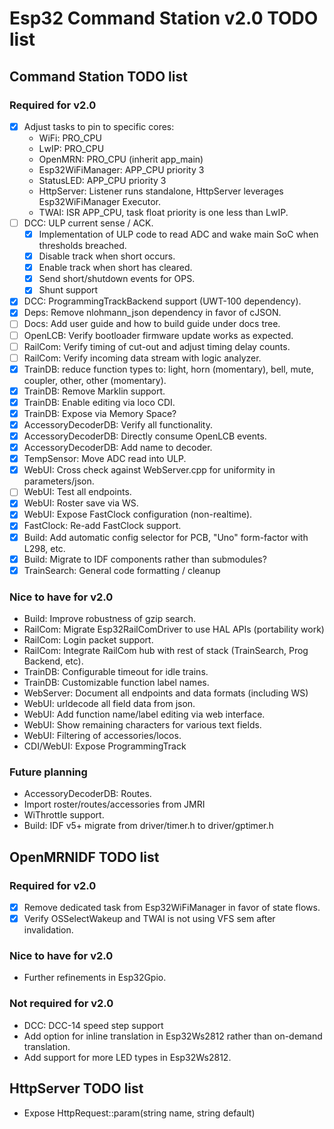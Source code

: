 # Esp32 Command Station v2.0 TODO list

## Command Station TODO list

### Required for v2.0

* [x] Adjust tasks to pin to specific cores:
    - WiFi: PRO_CPU
    - LwIP: PRO_CPU
    - OpenMRN: PRO_CPU (inherit app_main)
    - Esp32WiFiManager: APP_CPU priority 3
    - StatusLED: APP_CPU priority 3
    - HttpServer: Listener runs standalone, HttpServer leverages Esp32WiFiManager Executor.
    - TWAI: ISR APP_CPU, task float priority is one less than LwIP.
* [ ] DCC: ULP current sense / ACK.
    - [x] Implementation of ULP code to read ADC and wake main SoC when thresholds breached.
    - [x] Disable track when short occurs.
    - [x] Enable track when short has cleared.
    - [x] Send short/shutdown events for OPS.
    - [x] Shunt support
* [x] DCC: ProgrammingTrackBackend support (UWT-100 dependency).
* [x] Deps: Remove nlohmann_json dependency in favor of cJSON.
* [ ] Docs: Add user guide and how to build guide under docs tree.
* [ ] OpenLCB: Verify bootloader firmware update works as expected.
* [ ] RailCom: Verify timing of cut-out and adjust timing delay counts.
* [ ] RailCom: Verify incoming data stream with logic analyzer.
* [x] TrainDB: reduce function types to: light, horn (momentary), bell, mute, coupler, other, other (momentary).
* [x] TrainDB: Remove Marklin support.
* [x] TrainDB: Enable editing via loco CDI.
* [x] TrainDB: Expose via Memory Space?
* [x] AccessoryDecoderDB: Verify all functionality.
* [x] AccessoryDecoderDB: Directly consume OpenLCB events.
* [x] AccessoryDecoderDB: Add name to decoder.
* [x] TempSensor: Move ADC read into ULP.
* [x] WebUI: Cross check against WebServer.cpp for uniformity in parameters/json.
* [ ] WebUI: Test all endpoints.
* [x] WebUI: Roster save via WS.
* [x] WebUI: Expose FastClock configuration (non-realtime).
* [x] FastClock: Re-add FastClock support.
* [x] Build: Add automatic config selector for PCB, "Uno" form-factor with L298, etc.
* [x] Build: Migrate to IDF components rather than submodules?
* [x] TrainSearch: General code formatting / cleanup

### Nice to have for v2.0

* Build: Improve robustness of gzip search.
* RailCom: Migrate Esp32RailComDriver to use HAL APIs (portability work)
* RailCom: Login packet support.
* RailCom: Integrate RailCom hub with rest of stack (TrainSearch, Prog Backend, etc).
* TrainDB: Configurable timeout for idle trains.
* TrainDB: Customizable function label names.
* WebServer: Document all endpoints and data formats (including WS)
* WebUI: urldecode all field data from json.
* WebUI: Add function name/label editing via web interface.
* WebUI: Show remaining characters for various text fields.
* WebUI: Filtering of accessories/locos.
* CDI/WebUI: Expose ProgrammingTrack

### Future planning

* AccessoryDecoderDB: Routes.
* Import roster/routes/accessories from JMRI
* WiThrottle support.
* Build: IDF v5+ migrate from driver/timer.h to driver/gptimer.h

## OpenMRNIDF TODO list

### Required for v2.0

* [x] Remove dedicated task from Esp32WiFiManager in favor of state flows.
* [x] Verify OSSelectWakeup and TWAI is not using VFS sem after invalidation.

### Nice to have for v2.0

* Further refinements in Esp32Gpio.

### Not required for v2.0

* DCC: DCC-14 speed step support
* Add option for inline translation in Esp32Ws2812 rather than on-demand translation.
* Add support for more LED types in Esp32Ws2812.

## HttpServer TODO list

* Expose HttpRequest::param(string name, string default)